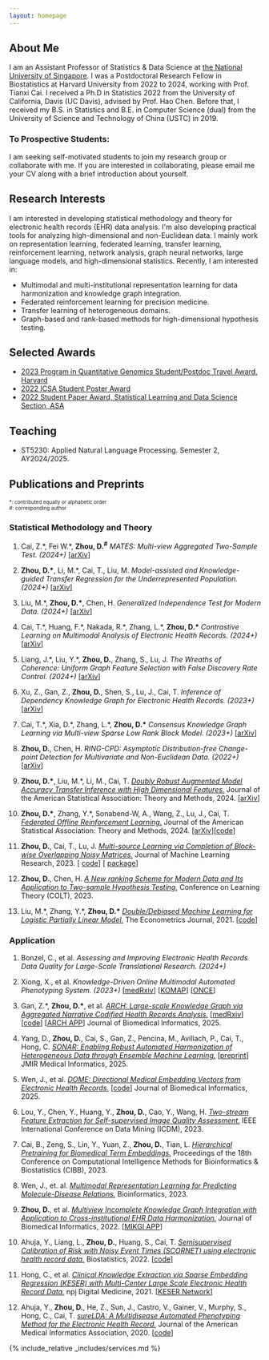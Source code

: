 ```yaml
---
layout: homepage
---
```


## About Me

I am an Assistant Professor of Statistics & Data Science at [the National University of Singapore](https://www.stat.nus.edu.sg/). I was a Postdoctoral Research Fellow in Biostatistics at Harvard University from 2022 to 2024, working with Prof. Tianxi Cai. I  received a Ph.D in Statistics 2022 from the University of California, Davis (UC Davis), advised by Prof. Hao Chen. Before that, I received my B.S. in Statistics and B.E. in Computer Science (dual) from the University of Science and Technology of China (USTC) in 2019. 

### To Prospective Students: 
I am seeking self-motivated students to join my research group or collaborate with me. If you are interested in collaborating, please email me your CV along with a brief introduction about yourself.



## Research Interests

I am interested in developing statistical methodology and theory for electronic health records (EHR) data analysis. I'm also developing practical tools for analyzing high-dimensional and non-Euclidean data. I mainly work on representation learning, federated learning, transfer learning, reinforcement learning, network analysis, graph neural networks, large language models, and high-dimensional statistics. Recently, I am interested in:

- Multimodal and multi-institutional representation learning for data harmonization and knowledge graph integration.
- Federated reinforcement learning for precision medicine.
- Transfer learning of heterogeneous domains.
- Graph-based and rank-based methods for high-dimensional hypothesis testing.

## Selected Awards 
- <ins> 2023 Program in Quantitative Genomics Student/Postdoc Travel Award, Harvard
- <ins> 2022 ICSA Student Poster Award 
- <ins> 2022 Student Paper Award, Statistical Learning and Data Science Section, ASA


## Teaching 

- ST5230: Applied Natural Language Processing. Semester 2, AY2024/2025.  

## Publications and Preprints

<div style="font-size: 10px;">*: contributed equally or alphabetic order</div>

<div style="font-size: 10px;">#: corresponding author </div>

### Statistical Methodology and Theory

1. Cai, Z.\*, Fei W.\*, **Zhou, D.<sup>#</sup>** _MATES: Multi-view Aggregated Two-Sample Test. (2024+)_
[[arXiv](https://arxiv.org/abs/2412.16684)]

1. **Zhou, D.\***, Li, M.\*, Cai, T., Liu, M.
_Model-assisted and Knowledge-guided Transfer Regression for the Underrepresented Population. (2024+)_ [[arXiv](https://arxiv.org/abs/2410.06484)]

1. Liu, M.\*, **Zhou, D.\***, Chen, H. 
_Generalized Independence Test for Modern Data. (2024+)_ [[arXiv](https://arxiv.org/abs/2409.07745)]

1. Cai, T.\*, Huang, F.\*, Nakada, R.\*, Zhang, L.\*, **Zhou, D.\***
_Contrastive Learning on Multimodal Analysis of Electronic Health Records. (2024+)_ [[arXiv](https://arxiv.org/abs/2403.14926)]

1. Liang, J.\*, Liu, Y.\*, **Zhou, D.**, Zhang, S., Lu, J. _The Wreaths of Coherence: Uniform Graph Feature Selection with False Discovery Rate Control. (2024+)_ [[arXiv](https://arxiv.org/abs/2403.12284)]

1. Xu, Z., Gan, Z., **Zhou, D.**, Shen, S., Lu, J., Cai, T. _Inference of Dependency Knowledge Graph for Electronic Health Records. (2023+)_ [[arXiv](https://arxiv.org/abs/2312.15611)]

1. Cai, T.\*, Xia, D.\*, Zhang, L.\*, **Zhou, D.\*** _Consensus Knowledge Graph Learning via Multi-view Sparse Low Rank Block Model. (2023+)_ [[arXiv](https://arxiv.org/abs/2209.13762)]

1. **Zhou, D.**, Chen, H. _RING-CPD: Asymptotic Distribution-free Change-point Detection for Multivariate and Non-Euclidean Data. (2022+)_ [[arXiv](https://arxiv.org/abs/2206.03038)]

1. **Zhou, D.\***, Liu, M.\*, Li, M., Cai, T. [_Doubly Robust Augmented Model Accuracy Transfer Inference with High Dimensional Features._](https://www.tandfonline.com/doi/full/10.1080/01621459.2024.2356291)  Journal of the American Statistical Association: Theory and Methods, 2024.  [[arXiv](https://arxiv.org/abs/2208.05134)]

1. **Zhou, D.\***, Zhang, Y.\*, Sonabend-W, A., Wang, Z., Lu, J., Cai, T. [_Federated Offline Reinforcement Learning._](https://www.tandfonline.com/doi/pdf/10.1080/01621459.2024.2310287?casa_token=ZsYamLI5gcwAAAAA:vpxrdw68t-U-SpN02Azg1aFFmZwjzfjmA9LJI4TUA8U6Ho01YwBWhbCXUcsS0G-tePqHeT8THU-3) Journal of the American Statistical Association: Theory and Methods, 2024. [[arXiv](https://arxiv.org/abs/2206.05581)][[code](https://github.com/DoudouZhou/FDTR)]

1. **Zhou, D.**, Cai, T., Lu, J. [_Multi-source Learning via Completion of Block-wise Overlapping Noisy Matrices._](https://jmlr.org/papers/v24/22-0642.html) Journal of Machine Learning Research, 2023. [ [code](https://github.com/DoudouZhou/BONMI/blob/main/README.md)] [ [package](https://celehs.github.io/bonmi/)]

1. **Zhou, D.**, Chen, H.  [_A New ranking Scheme for Modern Data and Its Application to Two-sample Hypothesis Testing._](https://arxiv.org/pdf/2112.12948.pdf) Conference on Learning Theory (COLT), 2023. 

1. Liu, M.\*, Zhang, Y.\*, **Zhou, D.\*** [_Double/Debiased Machine Learning for Logistic Partially Linear Model._](https://academic.oup.com/ectj/article/24/3/559/6296639) The Econometrics Journal, 2021. [[code](https://academic.oup.com/ectj/article/24/3/559/6296639)]

### Application

1. Bonzel, C., et al. _Assessing and Improving Electronic Health Records Data Quality for Large-Scale Translational Research. (2024+)_
   
1. Xiong, X., et al. _Knowledge-Driven Online Multimodal Automated Phenotyping System. (2023+)_ [[medRxiv](https://www.medrxiv.org/content/10.1101/2023.09.29.23296239v1)] [[KOMAP](https://shiny.parse-health.org/KOMAP/)] [[ONCE](https://shiny.parse-health.org/ONCE/)]

1. Gan, Z.\*, **Zhou, D.\***, et al. [_ARCH: Large-scale Knowledge Graph via Aggregated Narrative Codified Health Records Analysis._](https://www.sciencedirect.com/science/article/abs/pii/S1532046424001795?via%3Dihub) [[medRxiv](https://www.medrxiv.org/content/10.1101/2023.05.14.23289955v1)] [[code](https://github.com/yuming14/ARCH)] [[ARCH APP](https://shiny.parse-health.org/ARCH/)] Journal of Biomedical Informatics, 2025.  

1.  Yang, D., **Zhou, D.**, Cai, S., Gan, Z., Pencina, M., Avillach, P., Cai, T., Hong, C. [_SONAR: Enabling Robust Automated Harmonization of Heterogeneous Data through Ensemble Machine Learning._](https://medinform.jmir.org/2025/1/e54133) [[preprint](https://preprints.jmir.org/preprint/54133)] JMIR Medical Informatics, 2025.
   
1. Wen, J., et al. [_DOME: Directional Medical Embedding Vectors from Electronic Health Records._](https://www.sciencedirect.com/science/article/abs/pii/S1532046424001862) [[code](https://github.com/celehs/Directional-EHR-embedding)] Journal of Biomedical Informatics, 2025. 

1. Lou, Y., Chen, Y., Huang, Y., **Zhou, D.**, Cao, Y., Wang, H.  [_Two-stream Feature Extraction for Self-supervised Image Quality Assessment._](https://ieeexplore.ieee.org/document/10415683) IEEE International Conference on Data Mining (ICDM), 2023. 

1. Cai, B., Zeng, S., Lin, Y., Yuan, Z., **Zhou, D.**, Tian, L. [_Hierarchical Pretraining for Biomedical Term Embeddings._](https://arxiv.org/abs/2307.00266) Proceedings of the 18th Conference on Computational Intelligence Methods for Bioinformatics & Biostatistics (CIBB), 2023. 

1. Wen, J., et. al. [_Multimodal Representation Learning for Predicting Molecule-Disease Relations._](https://academic.oup.com/bioinformatics/article/39/2/btad085/7034101?login=true) Bioinformatics, 2023.

1. **Zhou, D.**, et al. [_Multiview Incomplete Knowledge Graph Integration with Application to Cross-institutional EHR Data Harmonization._](https://www.sciencedirect.com/science/article/pii/S1532046422001599) Journal of Biomedical Informatics, 2022. [[MIKGI APP](https://shiny.parse-health.org/MIKGI/)]

1. Ahuja, Y., Liang, L., **Zhou, D.**, Huang, S., Cai, T.  [_Semisupervised Calibration of Risk with Noisy Event Times (SCORNET) using electronic health record data._](https://pubmed.ncbi.nlm.nih.gov/35166342/) Biostatistics, 2022. [[code](https://github.com/celehs/SCORNET)]

1. Hong, C., et al.  [_Clinical Knowledge Extraction via Sparse Embedding Regression (KESER) with Multi-Center Large Scale Electronic Health Record Data._](https://www.nature.com/articles/s41746-021-00519-z) npj Digital Medicine, 2021. [[KESER Network](https://shiny.parse-health.org/kesernetwork-linkage/)]

1. Ahuja, Y., **Zhou, D.**, He, Z., Sun, J., Castro, V., Gainer, V., Murphy, S., Hong, C., Cai, T. [_sureLDA: A Multidisease Automated Phenotyping Method for the Electronic Health Record._](https://academic.oup.com/jamia/article/27/8/1235/5858306?login=true) Journal of the American Medical Informatics Association, 2020. [[code](https://celehs.github.io/sureLDA/)]

{% include_relative _includes/services.md %}
